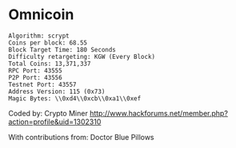 # Omnicoin

    Algorithm: scrypt
    Coins per block: 68.55
    Block Target Time: 180 Seconds
    Difficulty retargeting: KGW (Every Block)
    Total Coins: 13,371,337
    RPC Port: 43555
    P2P Port: 43556
    Testnet Port: 43557
    Address Version: 115 (0x73)
    Magic Bytes: \\0xd4\\0xcb\\0xa1\\0xef

Coded by: Crypto Miner
http://www.hackforums.net/member.php?action=profile&uid=1302310

With contributions from:
Doctor Blue
Pillows
